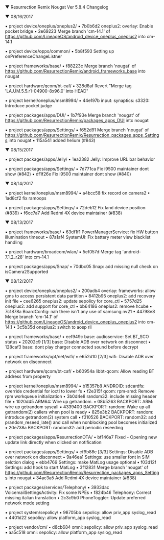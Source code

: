 
 ▼ Resurrection Remix Nougat Ver 5.8.4 Changelog


 ▼ 08/16/2017


 ▪ project device/oneplus/oneplus2/
 ▪ 7b0b6d2 oneplus2: overlay: Enable pocket bridge
 ▪ 2e69223 Merge branch 'cm-14.1' of https://github.com/LineageOS/android_device_oneplus_oneplus2 into cm-14.1

 ▪ project device/oppo/common/
 ▪ 5b8f593 Setting up onPreferenceChangeListner

 ▪ project frameworks/base/
 ▪ f88223c Merge branch 'nougat' of https://github.com/ResurrectionRemix/android_frameworks_base into nougat

 ▪ project hardware/qcom/bt-caf/
 ▪ 328d8af Revert "Merge tag 'LA.UM.5.5.r1-04900-8x96.0' into HEAD"

 ▪ project kernel/oneplus/msm8994/
 ▪ 44e197b input: synaptics: s3320: Introduce pocket judge
 
 ▪ project packages/apps/DUI/
 ▪ 1b7f93e Merge branch 'nougat' of https://github.com/ResurrectionRemix/packages_apps_DUI into nougat

 ▪ project packages/apps/Settings/
 ▪ f652d91 Merge branch 'nougat' of https://github.com/ResurrectionRemix/Resurrection_packages_apps_Settings into nougat
 ▪ 115a541 added helium (#843)

 ▼ 08/15/2017


 ▪ project packages/apps/Jelly/
 ▪ 1ea2382 Jelly: Improve URL bar behavior

 ▪ project packages/apps/Settings/
 ▪ 7d771ca Fix i9500 maintainer dont show (#842)
 ▪ df1f26e Fix i9500 maintainer dont show (#840)

 ▼ 08/14/2017


 ▪ project kernel/oneplus/msm8994/
 ▪ a4bcc58 fix record on camera2
 ▪ 1ad8cf2 fix ramoops

 ▪ project packages/apps/Settings/
 ▪ 72deb12 Fix land device position (#839)
 ▪ f6cc7a7 Add Redmi 4X device maintainer (#838)

 ▼ 08/13/2017


 ▪ project frameworks/base/
 ▪ 63df1f1 PowerManagerService: fix HW button illumination timeout
 ▪ 87a1af4 SystemUI: Fix battery meter view blacklist handling

 ▪ project hardware/broadcom/wlan/
 ▪ 5ef057d Merge tag 'android-7.1.2_r28' into cm-14.1

 ▪ project packages/apps/Snap/
 ▪ 70dbc05 Snap: add missing null check on isCamera2Supported

 ▼ 08/12/2017


 ▪ project device/oneplus/oneplus2/
 ▪ 200adb4 overlay: frameworks: allow gms to access persistent data partition
 ▪ 8412b95 oneplus2: add recovery init file
 ▪ cee6265 oneplus2: update sepolicy for core_ctl
 ▪ 5757d25 oneplus2: add support for core_ctl
 ▪ bb64186 oneplus2: remove hcube
 ▪ 7c1878a BoardConfig: nah there isn't any use of samsung nv21
 ▪ 44798e8 Merge branch 'cm-14.1' of https://github.com/LineageOS/android_device_oneplus_oneplus2 into cm-14.1
 ▪ 3c5b35d oneplus2: switch to aosp ril

 ▪ project frameworks/base/
 ▪ eef949c base: audioservice: Set BT_SCO status
 ▪ 20202c9 [1/3] base: Disable ADB over network on disconnect
 ▪ 128caf3 base: dont play charger connected sound before decrypt

 ▪ project frameworks/opt/net/wifi/
 ▪ e652d10 [2/3] wifi: Disable ADB over network on disconnect

 ▪ project hardware/qcom/bt-caf/
 ▪ b60954a libbt-qcom: Allow reading BT address from property

 ▪ project kernel/oneplus/msm8994/
 ▪ b15357b8 ANDROID: sdcardfs: override credential for ioctl to lower fs
 ▪ f2e315f qcom: rpm-smd: Remove rpm workqueue initialization
 ▪ 3b0d4e8 random32: include missing header file
 ▪ 1020d45 ARM64: Wire up getrandom.
 ▪ 08b5263 BACKPORT: ARM: wire up getrandom syscall
 ▪ 4339400 BACKPORT: random: Wake up all getrandom(2) callers when pool is ready
 ▪ 825e3b2 BACKPORT: random: introduce getrandom(2) system call
 ▪ f310526 BACKPORT: random32: add prandom_reseed_late() and call when nonblocking pool becomes initialized
 ▪ 20e738a BACKPORT: random32: add periodic reseeding

 ▪ project packages/apps/ResurrectionOTA/
 ▪ bf146a7 Fixed - Opening new update link directly when clicked on notification

 ▪ project packages/apps/Settings/
 ▪ cf9b88e [3/3] Settings: Disable ADB over network on disconnect
 ▪ 9a46ea1 Settings: use smaller font in SIM selction dialog
 ▪ ebb4769 Settings: make MatLog usage optional
 ▪ f03d12f Settings: add hook to start MatLog
 ▪ 3f12831 Merge branch 'nougat' of https://github.com/ResurrectionRemix/Resurrection_packages_apps_Settings into nougat
 ▪ 34ac3a5 Add Redmi 4X device maintainer (#838)

 ▪ project packages/services/Telephony/
 ▪ 3933dac VoicemailSettingsActivity: Fix some NPEs
 ▪ f824b46 Telephony: Correct missing italian translation
 ▪ 2c3c9b0 PhoneToggler: Update preferred network mode setting

 ▪ project system/sepolicy/
 ▪ 98705bb sepolicy: allow priv_app syslog_read
 ▪ 4401d22 sepolicy: allow platform_app syslog_read

 ▪ project vendor/cm/
 ▪ d8cb684 omni: sepolicy: allow priv_app syslog_read
 ▪ aa5c518 omni: sepolicy: allow platform_app syslog_read
